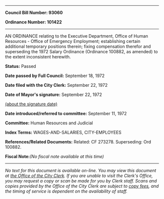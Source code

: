 

********

**Council Bill Number: 93060**
   
**Ordinance Number: 101422**
********

 AN ORDINANCE relating to the Executive Department, Office of Human Resources - Office of Emergency Employment; establishing certain additional temporary positions therein; fixing compensation therefor and superseding the 1972 Salary Ordinance (Ordinance 100882, as amended) to the extent inconsistent herewith.

**Status:** Passed
   
**Date passed by Full Council:** September 18, 1972
   
**Date filed with the City Clerk:** September 22, 1972
   
**Date of Mayor's signature:** September 22, 1972
   
[(about the signature date)](/~public/approvaldate.htm)
   
   
   
**Date introduced/referred to committee:** September 11, 1972
   
**Committee:** Human Resources and Judicial
   
   
**Index Terms:** WAGES-AND-SALARIES, CITY-EMPLOYEES

**References/Related Documents:** Related: CF 273278. Superseding: Ord 100882.

**Fiscal Note:**_(No fiscal note available at this time)_
********

_No text for this document is available on-line. You may view this document at [the Office of the City Clerk](http://www.seattle.gov/leg/clerk/contactUs.htm). If you are unable to visit the Clerk's Office, you may request a copy or scan be made for you by Clerk staff. Scans and copies provided by the Office of the City Clerk are subject to [copy fees](http://clerk.seattle.gov/~public/clerkfees.htm), and the timing of service is dependent on the availability of staff._

